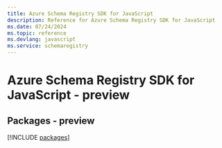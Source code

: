 ```yaml
---
title: Azure Schema Registry SDK for JavaScript
description: Reference for Azure Schema Registry SDK for JavaScript
ms.date: 07/24/2024
ms.topic: reference
ms.devlang: javascript
ms.service: schemaregistry
---
```

# Azure Schema Registry SDK for JavaScript - preview
## Packages - preview
[!INCLUDE [packages](schema-registry-index.md)]
